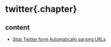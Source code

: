 
# twitter{.chapter}

## content

- [Stop Twitter form Automatically parsing URLs](Stop_Automatic_Conversion_To_URLs.md)
